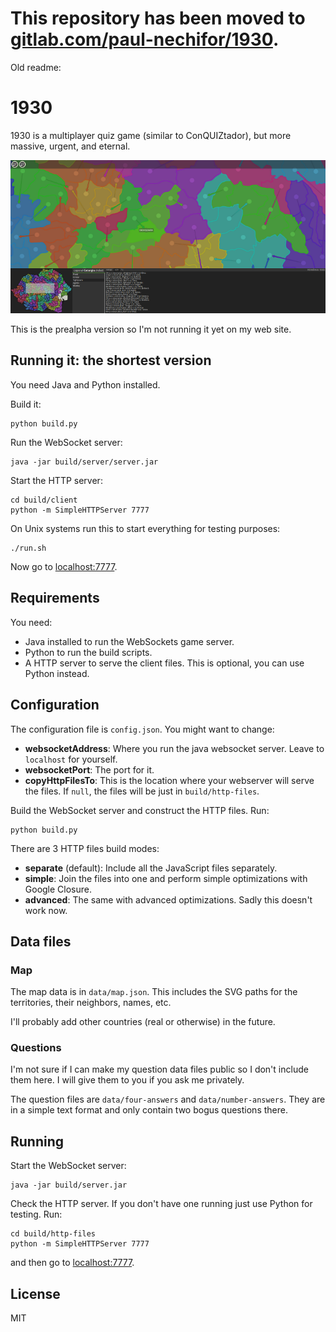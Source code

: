 # This repository has been moved to [gitlab.com/paul-nechifor/1930](http://gitlab.com/paul-nechifor/1930).

Old readme:

# 1930

1930 is a multiplayer quiz game (similar to ConQUIZtador), but more massive,
urgent, and eternal.

![1930 screenshot](screenshot.png)

This is the prealpha version so I'm not running it yet on my web site.

## Running it: the shortest version

You need Java and Python installed.

Build it:

    python build.py

Run the WebSocket server:

    java -jar build/server/server.jar

Start the HTTP server:

    cd build/client
    python -m SimpleHTTPServer 7777

On Unix systems run this to start everything for testing purposes:

    ./run.sh

Now go to [localhost:7777](http://localhost:7777).

## Requirements

You need:

* Java installed to run the WebSockets game server.
* Python to run the build scripts.
* A HTTP server to serve the client files. This is optional, you can use Python
instead.

## Configuration

The configuration file is `config.json`. You might want to change:

* **websocketAddress**: Where you run the java websocket server. Leave to
`localhost` for yourself.
* **websocketPort**: The port for it.
* **copyHttpFilesTo**: This is the location where your webserver will serve the
files. If `null`, the files will be just in `build/http-files`.

Build the WebSocket server and construct the HTTP files. Run:

    python build.py

There are 3 HTTP files build modes:

* **separate** (default): Include all the JavaScript files separately.
* **simple**: Join the files into one and perform simple optimizations with
Google Closure.
* **advanced**: The same with advanced optimizations. Sadly this doesn't work
now.

## Data files

### Map

The map data is in `data/map.json`. This includes the SVG paths for the
territories, their neighbors, names, etc.

I'll probably add other countries (real or otherwise) in the future.

### Questions

I'm not sure if I can make my question data files public so I don't include them
here. I will give them to you if you ask me privately.

The question files are `data/four-answers` and `data/number-answers`. They are
in a simple text format and only contain two bogus questions there.

## Running

Start the WebSocket server:

    java -jar build/server.jar

Check the HTTP server. If you don't have one running just use Python for
testing. Run:

    cd build/http-files
    python -m SimpleHTTPServer 7777

and then go to [localhost:7777](http://localhost:7777).

## License

MIT
